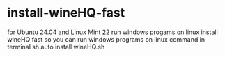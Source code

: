 # install-wineHQ-fast
for Ubuntu 24.04 and Linux Mint 22 run windows progams on linux
install wineHQ fast       so you can run windows programs on linux       command in terminal  sh auto install wineHQ.sh
